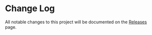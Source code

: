# Change Log

All notable changes to this project will be documented on the [Releases][] page.

[releases]: https://github.com/FormidableLabs/badges/releases
